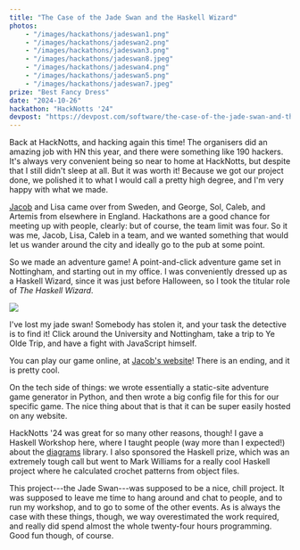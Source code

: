 ```yaml
---
title: "The Case of the Jade Swan and the Haskell Wizard"
photos:
    - "/images/hackathons/jadeswan1.png"
    - "/images/hackathons/jadeswan2.png"
    - "/images/hackathons/jadeswan3.png"
    - "/images/hackathons/jadeswan8.jpeg"
    - "/images/hackathons/jadeswan4.png"
    - "/images/hackathons/jadeswan5.png"
    - "/images/hackathons/jadeswan7.jpeg"
prize: "Best Fancy Dress"
date: "2024-10-26"
hackathon: "HackNotts '24"
devpost: "https://devpost.com/software/the-case-of-the-jade-swan-and-the-haskell-wizard"
---
```


Back at HackNotts, and hacking again this time! The organisers did an amazing job with HN this year, and there were something like 190 hackers. It's always very convenient being so near to home at HackNotts, but despite that I still didn't sleep at all. But it was worth it! Because we got our project done, we polished it to what I would call a pretty high degree, and I'm very happy with what we made.

[Jacob](https://jgarby.uk) and Lisa came over from Sweden, and George, Sol, Caleb, and Artemis from elsewhere in England. Hackathons are a good chance for meeting up with people, clearly: but of course, the team limit was four. So it was me, Jacob, Lisa, Caleb in a team, and we wanted something that would let us wander around the city and ideally go to the pub at some point.

So we made an adventure game! A point-and-click adventure game set in Nottingham, and starting out in my office. I was conveniently dressed up as a Haskell Wizard, since it was just before Halloween, so I took the titular role of *The Haskell Wizard*.

![](/images/hackathons/haskellwizard.jpeg)

I've lost my jade swan! Somebody has stolen it, and your task the detective is to find it! Click around the University and Nottingham, take a trip to Ye Olde Trip, and have a fight with JavaScript himself.

You can play our game online, at [Jacob's website](https://swan.jgarby.uk)! There is an ending, and it is pretty cool.

On the tech side of things: we wrote essentially a static-site adventure game generator in Python, and then wrote a big config file for this for our specific game. The nice thing about that is that it can be super easily hosted on any website.

HackNotts '24 was great for so many other reasons, though! I gave a Haskell Workshop here, where I taught people (way more than I expected!) about the [diagrams](https://diagrams.github.io) library. I also sponsored the Haskell prize, which was an extremely tough call but went to Mark Williams for a really cool Haskell project where he calculated crochet patterns from object files.

This project---the Jade Swan---was supposed to be a nice, chill project. It was supposed to leave me time to hang around and chat to people, and to run my workshop, and to go to some of the other events. As is always the case with these things, though, we way overestimated the work required, and really did spend almost the whole twenty-four hours programming. Good fun though, of course.
